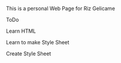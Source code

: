 This is a personal Web Page for Riz Gelicame

ToDo


Learn HTML

Learn to make Style Sheet

Create Style Sheet

